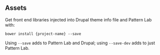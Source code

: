 ## Assets

Get front end libraries injected into Drupal theme info file and Pattern Lab with:

    bower install {project-name} --save

Using `--save` adds to Pattern Lab and Drupal; using `--save-dev` adds to just Pattern Lab.
